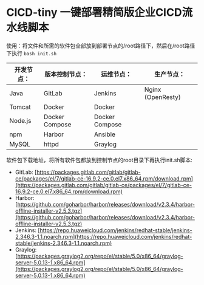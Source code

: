 # CICD-tiny 一键部署精简版企业CICD流水线脚本

使用：将文件和所需的软件包全部放到部署节点的/root路径下，然后在/root路径下执行 `bash init.sh`

| **开发节点：** | **版本控制节点：** | **运维节点：** | **生产节点：** |
|---|---|---|---|
| Java | GitLab | Jenkins | Nginx (OpenResty) |
| Tomcat | Docker | Docker | |
| Node.js | Docker Compose | Docker Compose | |
| npm | Harbor | Ansible | |
| MySQL | httpd | Graylog | |

软件包下载地址，将所有软件包都放到控制节点的root目录下再执行init.sh脚本:
- GitLab: [https://packages.gitlab.com/gitlab/gitlab-ce/packages/el/7/gitlab-ce-16.9.2-ce.0.el7.x86_64.rpm/download.rpm](https://packages.gitlab.com/gitlab/gitlab-ce/packages/el/7/gitlab-ce-16.9.2-ce.0.el7.x86_64.rpm/download.rpm)
- Harbor: [https://github.com/goharbor/harbor/releases/download/v2.3.4/harbor-offline-installer-v2.5.3.tgz](https://github.com/goharbor/harbor/releases/download/v2.3.4/harbor-offline-installer-v2.5.3.tgz)
- Jenkins: [https://repo.huaweicloud.com/jenkins/redhat-stable/jenkins-2.346.3-1.1.noarch.rpm](https://repo.huaweicloud.com/jenkins/redhat-stable/jenkins-2.346.3-1.1.noarch.rpm)
- Graylog: [https://packages.graylog2.org/repo/el/stable/5.0/x86_64/graylog-server-5.0.13-1.x86_64.rpm](https://packages.graylog2.org/repo/el/stable/5.0/x86_64/graylog-server-5.0.13-1.x86_64.rpm)
